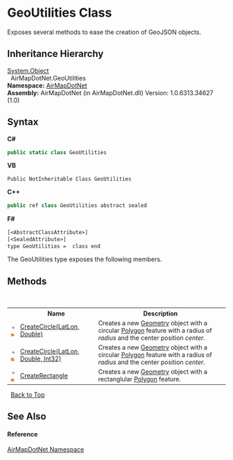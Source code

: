 # GeoUtilities Class
 

Exposes several methods to ease the creation of GeoJSON objects.


## Inheritance Hierarchy
<a href="http://msdn2.microsoft.com/en-us/library/e5kfa45b" target="_blank">System.Object</a><br />&nbsp;&nbsp;AirMapDotNet.GeoUtilities<br />
**Namespace:**&nbsp;<a href="b5783ccd-d544-c2c9-c0be-1f622d02460a">AirMapDotNet</a><br />**Assembly:**&nbsp;AirMapDotNet (in AirMapDotNet.dll) Version: 1.0.6313.34627 (1.0)

## Syntax

**C#**<br />
``` C#
public static class GeoUtilities
```

**VB**<br />
``` VB
Public NotInheritable Class GeoUtilities
```

**C++**<br />
``` C++
public ref class GeoUtilities abstract sealed
```

**F#**<br />
``` F#
[<AbstractClassAttribute>]
[<SealedAttribute>]
type GeoUtilities =  class end
```

The GeoUtilities type exposes the following members.


## Methods
&nbsp;<table><tr><th></th><th>Name</th><th>Description</th></tr><tr><td>![Public method](media/pubmethod.gif "Public method")![Static member](media/static.gif "Static member")</td><td><a href="2bccb42a-e043-604a-74c5-60b7c134ebb0">CreateCircle(LatLon, Double)</a></td><td>
Creates a new <a href="22f02f42-8eee-a3f1-6c1a-cfe4163ef04e">Geometry</a> object with a circular <a href="7c0a51c2-e5e6-9f74-2927-3130cb70daf9">Polygon</a> feature with a radius of *radius* and the center position *center*.</td></tr><tr><td>![Public method](media/pubmethod.gif "Public method")![Static member](media/static.gif "Static member")</td><td><a href="3b940097-a653-9053-b104-31aaa52f020d">CreateCircle(LatLon, Double, Int32)</a></td><td>
Creates a new <a href="22f02f42-8eee-a3f1-6c1a-cfe4163ef04e">Geometry</a> object with a circular <a href="7c0a51c2-e5e6-9f74-2927-3130cb70daf9">Polygon</a> feature with a radius of *radius* and the center position *center*.</td></tr><tr><td>![Public method](media/pubmethod.gif "Public method")![Static member](media/static.gif "Static member")</td><td><a href="db79f6fb-466e-7567-0798-d5966905bfac">CreateRectangle</a></td><td>
Creates a new <a href="22f02f42-8eee-a3f1-6c1a-cfe4163ef04e">Geometry</a> object with a rectanglular <a href="7c0a51c2-e5e6-9f74-2927-3130cb70daf9">Polygon</a> feature.</td></tr></table>&nbsp;
<a href="#geoutilities-class">Back to Top</a>

## See Also


#### Reference
<a href="b5783ccd-d544-c2c9-c0be-1f622d02460a">AirMapDotNet Namespace</a><br />